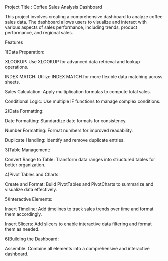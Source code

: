 Project Title :
Coffee Sales Analysis Dashboard

This project involves creating a comprehensive dashboard to analyze coffee sales data. The dashboard allows users to visualize and interact with various aspects of sales performance, including trends, product performance, and regional sales.

Features

1)Data Preparation:

XLOOKUP: Use XLOOKUP for advanced data retrieval and lookup operations.

INDEX MATCH: Utilize INDEX MATCH for more flexible data matching across sheets.

Sales Calculation: Apply multiplication formulas to compute total sales.

Conditional Logic: Use multiple IF functions to manage complex conditions.


2)Data Formatting:

Date Formatting: Standardize date formats for consistency.

Number Formatting: Format numbers for improved readability.

Duplicate Handling: Identify and remove duplicate entries.


3)Table Management:

Convert Range to Table: Transform data ranges into structured tables for better organization.


4)Pivot Tables and Charts:

Create and Format: Build PivotTables and PivotCharts to summarize and visualize data effectively.


5)Interactive Elements:

Insert Timeline: Add timelines to track sales trends over time and format them accordingly.

Insert Slicers: Add slicers to enable interactive data filtering and format them as needed.


6)Building the Dashboard:

Assemble: Combine all elements into a comprehensive and interactive dashboard.

